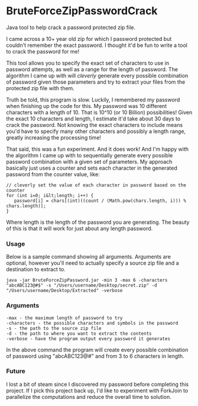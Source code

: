 # BruteForceZipPasswordCrack
Java tool to help crack a password protected zip file.

I came across a 10+ year old zip for which I password protected but couldn't remember the exact password. I thought it'd be fun to write a tool to crack the password for me!

This tool allows you to specify the exact set of characters to use in password attempts, as well as a range for the length of password. The algorithm I came up with will _cleverly_ generate every possible combination of password given those parameters and try to extract your files from the protected zip file with them.

Truth be told, this program is slow. Luckily, I remembered my password when finishing up the code for this. My password was 10 different characters with a length of 10. That is 10^10 (or 10 Billion) possibilities! Given the exact 10 characters and length, I estimate it'd take about 30 days to crack the password. Not knowing the exact characters to include means you'd have to specify many other characters and possibly a length range, greatly increasing the processing time!

That said, this was a fun experiment. And it does work! And I'm happy with the algorithm I came up with to sequentially generate every possible password combination with a given set of parameters. My approach basically just uses a counter and sets each character in the generated password from the counter value, like:

```
// cleverly set the value of each character in password based on the counter
for (int i=0; i&lt;length; i++) {
   password[i] = chars[(int)((count / (Math.pow(chars.length, i))) % chars.length)];
}
```
Where length is the length of the password you are generating. The beauty of this is that it will work for just about any length password.

### Usage
Below is a sample command showing all arguments. Arguments are optional, however you'll need to actually specify a source zip file and a destination to extract to.

`java -jar BruteForceZipPassword.jar -min 3 -max 6 -characters "abcABC123@#$" -s "/Users/username/Desktop/secret.zip" -d "/Users/username/Desktop/Extracted" -verbose`

### Arguments
```-min - the minimum length of the password to try
-max - the maximum length of password to try
-characters - the possible characters and symbols in the password
-s - the path to the source zip file
-d - the path to where you want to extract the contents
-verbose - have the program output every password it generates
```
In the above command the program will create every possible combination of password using "abcABC123@#" and from 3 to 6 characters in length.

### Future
I lost a bit of steam since I discovered my password before completing this project. If I pick this project back up, I'd like to experiment with ForkJoin to parallelize the computations and reduce the overall time to solution.

